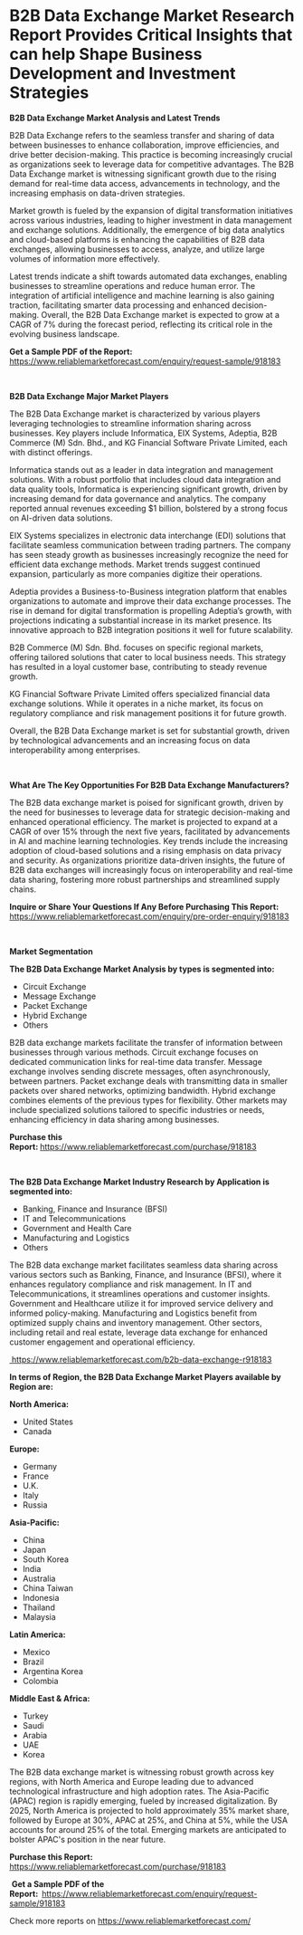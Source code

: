 <p><h1>B2B Data Exchange Market Research Report Provides Critical Insights that can help Shape Business Development and Investment Strategies</h1></p><p><strong>B2B Data Exchange Market Analysis and Latest Trends</strong></p>
<p><p>B2B Data Exchange refers to the seamless transfer and sharing of data between businesses to enhance collaboration, improve efficiencies, and drive better decision-making. This practice is becoming increasingly crucial as organizations seek to leverage data for competitive advantages. The B2B Data Exchange market is witnessing significant growth due to the rising demand for real-time data access, advancements in technology, and the increasing emphasis on data-driven strategies.</p><p>Market growth is fueled by the expansion of digital transformation initiatives across various industries, leading to higher investment in data management and exchange solutions. Additionally, the emergence of big data analytics and cloud-based platforms is enhancing the capabilities of B2B data exchanges, allowing businesses to access, analyze, and utilize large volumes of information more effectively.</p><p>Latest trends indicate a shift towards automated data exchanges, enabling businesses to streamline operations and reduce human error. The integration of artificial intelligence and machine learning is also gaining traction, facilitating smarter data processing and enhanced decision-making. Overall, the B2B Data Exchange market is expected to grow at a CAGR of 7% during the forecast period, reflecting its critical role in the evolving business landscape.</p></p>
<p><strong>Get a Sample PDF of the Report:&nbsp;</strong> <a href="https://www.reliablemarketforecast.com/enquiry/request-sample/918183?utm_campaign=2333&utm_medium=2&utm_source=Github&utm_content=ia&utm_term=06032025&utm_id=b2b-data-exchange">https://www.reliablemarketforecast.com/enquiry/request-sample/918183</a></p>
<p>&nbsp;</p>
<p><strong>B2B Data Exchange Major Market Players</strong></p>
<p><p>The B2B Data Exchange market is characterized by various players leveraging technologies to streamline information sharing across businesses. Key players include Informatica, EIX Systems, Adeptia, B2B Commerce (M) Sdn. Bhd., and KG Financial Software Private Limited, each with distinct offerings.</p><p>Informatica stands out as a leader in data integration and management solutions. With a robust portfolio that includes cloud data integration and data quality tools, Informatica is experiencing significant growth, driven by increasing demand for data governance and analytics. The company reported annual revenues exceeding $1 billion, bolstered by a strong focus on AI-driven data solutions.</p><p>EIX Systems specializes in electronic data interchange (EDI) solutions that facilitate seamless communication between trading partners. The company has seen steady growth as businesses increasingly recognize the need for efficient data exchange methods. Market trends suggest continued expansion, particularly as more companies digitize their operations.</p><p>Adeptia provides a Business-to-Business integration platform that enables organizations to automate and improve their data exchange processes. The rise in demand for digital transformation is propelling Adeptia’s growth, with projections indicating a substantial increase in its market presence. Its innovative approach to B2B integration positions it well for future scalability.</p><p>B2B Commerce (M) Sdn. Bhd. focuses on specific regional markets, offering tailored solutions that cater to local business needs. This strategy has resulted in a loyal customer base, contributing to steady revenue growth.</p><p>KG Financial Software Private Limited offers specialized financial data exchange solutions. While it operates in a niche market, its focus on regulatory compliance and risk management positions it for future growth.</p><p>Overall, the B2B Data Exchange market is set for substantial growth, driven by technological advancements and an increasing focus on data interoperability among enterprises.</p></p>
<p>&nbsp;</p>
<p><strong>What Are The Key Opportunities For B2B Data Exchange Manufacturers?</strong></p>
<p><p>The B2B data exchange market is poised for significant growth, driven by the need for businesses to leverage data for strategic decision-making and enhanced operational efficiency. The market is projected to expand at a CAGR of over 15% through the next five years, facilitated by advancements in AI and machine learning technologies. Key trends include the increasing adoption of cloud-based solutions and a rising emphasis on data privacy and security. As organizations prioritize data-driven insights, the future of B2B data exchanges will increasingly focus on interoperability and real-time data sharing, fostering more robust partnerships and streamlined supply chains.</p></p>
<p><strong>Inquire or Share Your Questions If Any Before Purchasing This Report:</strong> <a href="https://www.reliablemarketforecast.com/enquiry/pre-order-enquiry/918183?utm_campaign=2333&utm_medium=2&utm_source=Github&utm_content=ia&utm_term=06032025&utm_id=b2b-data-exchange">https://www.reliablemarketforecast.com/enquiry/pre-order-enquiry/918183</a></p>
<p>&nbsp;</p>
<p><strong>Market Segmentation</strong></p>
<p><strong>The B2B Data Exchange Market Analysis by types is segmented into:</strong></p>
<p><ul><li>Circuit Exchange</li><li>Message Exchange</li><li>Packet Exchange</li><li>Hybrid Exchange</li><li>Others</li></ul></p>
<p><p>B2B data exchange markets facilitate the transfer of information between businesses through various methods. Circuit exchange focuses on dedicated communication links for real-time data transfer. Message exchange involves sending discrete messages, often asynchronously, between partners. Packet exchange deals with transmitting data in smaller packets over shared networks, optimizing bandwidth. Hybrid exchange combines elements of the previous types for flexibility. Other markets may include specialized solutions tailored to specific industries or needs, enhancing efficiency in data sharing among businesses.</p></p>
<p><strong>Purchase this Report:&nbsp;</strong><a href="https://www.reliablemarketforecast.com/purchase/918183?utm_campaign=2333&utm_medium=2&utm_source=Github&utm_content=ia&utm_term=06032025&utm_id=b2b-data-exchange">https://www.reliablemarketforecast.com/purchase/918183</a></p>
<p>&nbsp;</p>
<p><strong>The B2B Data Exchange Market Industry Research by Application is segmented into:</strong></p>
<p><ul><li>Banking, Finance and Insurance (BFSI)</li><li>IT and Telecommunications</li><li>Government and Health Care</li><li>Manufacturing and Logistics</li><li>Others</li></ul></p>
<p><p>The B2B data exchange market facilitates seamless data sharing across various sectors such as Banking, Finance, and Insurance (BFSI), where it enhances regulatory compliance and risk management. In IT and Telecommunications, it streamlines operations and customer insights. Government and Healthcare utilize it for improved service delivery and informed policy-making. Manufacturing and Logistics benefit from optimized supply chains and inventory management. Other sectors, including retail and real estate, leverage data exchange for enhanced customer engagement and operational efficiency.</p></p>
<p><a href="https://www.reliablemarketforecast.com/b2b-data-exchange-r918183?utm_campaign=2333&utm_medium=2&utm_source=Github&utm_content=ia&utm_term=06032025&utm_id=b2b-data-exchange">&nbsp;https://www.reliablemarketforecast.com/b2b-data-exchange-r918183</a></p>
<p><strong>In terms of Region, the B2B Data Exchange Market Players available by Region are:</strong></p>
<p>
    <p> <strong> North America: </strong>
        <ul>
            <li>United States</li>
            <li>Canada</li>
        </ul>
        </p> 
    <p> <strong> Europe: </strong>
        <ul>
            <li>Germany</li>
            <li>France</li>
            <li>U.K.</li>
            <li>Italy</li>
            <li>Russia</li>
        </ul>
        </p> 
    <p> <strong> Asia-Pacific: </strong>
        <ul>
            <li>China</li>
            <li>Japan</li>
            <li>South Korea</li>
            <li>India</li>
            <li>Australia</li>
            <li>China Taiwan</li>
            <li>Indonesia</li>
            <li>Thailand</li>
            <li>Malaysia</li>
        </ul>
        </p> 
    <p> <strong> Latin America: </strong>
        <ul>
            <li>Mexico</li>
            <li>Brazil</li>
            <li>Argentina Korea</li>
            <li>Colombia</li>
        </ul>
        </p> 
    <p> <strong> Middle East & Africa: </strong>
        <ul>
            <li>Turkey</li>
            <li>Saudi</li>
            <li>Arabia</li>
            <li>UAE</li>
            <li>Korea</li>
        </ul>
    </p>
    </p>
<p><p>The B2B data exchange market is witnessing robust growth across key regions, with North America and Europe leading due to advanced technological infrastructure and high adoption rates. The Asia-Pacific (APAC) region is rapidly emerging, fueled by increased digitalization. By 2025, North America is projected to hold approximately 35% market share, followed by Europe at 30%, APAC at 25%, and China at 5%, while the USA accounts for around 25% of the total. Emerging markets are anticipated to bolster APAC's position in the near future.</p></p>
<p><strong>Purchase this Report: </strong><a href="https://www.reliablemarketforecast.com/purchase/918183?utm_campaign=2333&utm_medium=2&utm_source=Github&utm_content=ia&utm_term=06032025&utm_id=b2b-data-exchange">https://www.reliablemarketforecast.com/purchase/918183</a></p>
<p>&nbsp;<strong>Get a Sample PDF of the Report:&nbsp;&nbsp;</strong><a href="https://www.reliablemarketforecast.com/enquiry/request-sample/918183?utm_campaign=2333&utm_medium=2&utm_source=Github&utm_content=ia&utm_term=06032025&utm_id=b2b-data-exchange">https://www.reliablemarketforecast.com/enquiry/request-sample/918183</a></p>
<p><strong></strong></p>
<p>Check more reports on <a href="https://www.reliablemarketforecast.com/?utm_campaign=2333&utm_medium=2&utm_source=Github&utm_content=ia&utm_term=06032025&utm_id=b2b-data-exchange">https://www.reliablemarketforecast.com/</a></p>